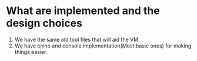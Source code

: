 # What are implemented and the design choices
1. We have the same old tool files that will aid the VM.
2. We have errno and console implementation(Most basic ones) for making things easier.